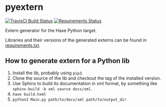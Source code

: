 # pyextern
[![TravisCI Build Status](https://travis-ci.org/andyli/pyextern.svg?branch=master)](https://travis-ci.org/andyli/pyextern) 
[![Requirements Status](https://requires.io/github/andyli/pyextern/requirements.svg?branch=master)](https://requires.io/github/andyli/pyextern/requirements/?branch=master)

Extern generator for the Haxe Python target.

Libraries and their versions of the generated externs can be found in [requirements.txt](requirements.txt).

## How to generate extern for a Python lib

 1. Install the lib, probably using `pip3`.
 2. Clone the source of the lib and checkout the tag of the installed version.
 3. Use Sphinx to build its documentation in xml format, by something like `sphinx-build -b xml source docs/xml`.
 4. `haxe build.hxml`
 5. `python3 Main.py path/to/docs/xml path/to/output_dir`